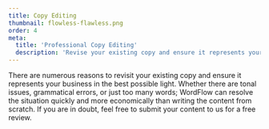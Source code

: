 ```yaml
---
title: Copy Editing
thumbnail: flowless-flawless.png
order: 4
meta:
  title: 'Professional Copy Editing'
  description: 'Revise your existing copy and ensure it represents your business in the best possible light'
---
```

There are numerous reasons to revisit your existing copy and ensure it represents your business in the best possible light. Whether there are tonal issues, grammatical errors, or just too many words; WordFlow can resolve the situation quickly and more economically than writing the content from scratch. If you are in doubt, feel free to submit your content to us for a free review.
